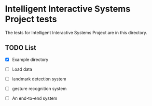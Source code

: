 # Intelligent Interactive Systems Project tests
The tests for Intelligent Interactive Systems Project are in this directory. 

## TODO List
 - [x] Example directory
 - [ ] Load data
 - [ ] landmark detection system
 - [ ] gesture recognition system
 - [ ] An end-to-end system
 
